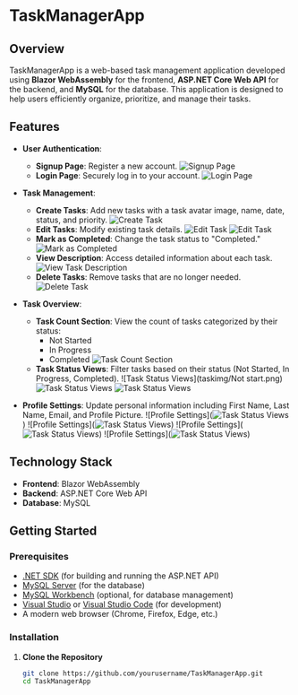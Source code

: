 # TaskManagerApp

## Overview

TaskManagerApp is a web-based task management application developed using **Blazor WebAssembly** for the frontend, **ASP.NET Core Web API** for the backend, and **MySQL** for the database. This application is designed to help users efficiently organize, prioritize, and manage their tasks.

## Features

- **User Authentication**:
  - **Signup Page**: Register a new account.
    ![Signup Page](taskimg/signup.png)
  - **Login Page**: Securely log in to your account.
    ![Login Page](taskimg/login.png)

- **Task Management**:
  - **Create Tasks**: Add new tasks with a task avatar image, name, date, status, and priority.
    ![Create Task](taskimg/createtask.png)
  - **Edit Tasks**: Modify existing task details.
    ![Edit Task](taskimg/update.png)
    ![Edit Task](taskimg/uploadimg.png)
  - **Mark as Completed**: Change the task status to "Completed."
    ![Mark as Completed](taskimg/markascompleted.png)
  - **View Description**: Access detailed information about each task.
    ![View Task Description](taskimg/taskdetails.png)
  - **Delete Tasks**: Remove tasks that are no longer needed.
    ![Delete Task](taskimg/delete.png)

- **Task Overview**:
  - **Task Count Section**: View the count of tasks categorized by their status:
    - Not Started
    - In Progress
    - Completed
    ![Task Count Section](taskimg/taskcount.png)
  - **Task Status Views**: Filter tasks based on their status (Not Started, In Progress, Completed).
    ![Task Status Views](taskimg/Not start.png)
    ![Task Status Views](taskimg/inprogress.png)
    ![Task Status Views](taskimg/completed.png)

- **Profile Settings**: Update personal information including First Name, Last Name, Email, and Profile Picture.
  ![Profile Settings](![Task Status Views](taskimg/profilesetting.png))
  ![Profile Settings](![Task Status Views](taskimg/profile1.png))
  ![Profile Settings](![Task Status Views](taskimg/profile2.png))
  ![Profile Settings](![Task Status Views](taskimg/profile3.png))

  

## Technology Stack

- **Frontend**: Blazor WebAssembly
- **Backend**: ASP.NET Core Web API
- **Database**: MySQL

## Getting Started

### Prerequisites

- [.NET SDK](https://dotnet.microsoft.com/download) (for building and running the ASP.NET API)
- [MySQL Server](https://dev.mysql.com/downloads/mysql/) (for the database)
- [MySQL Workbench](https://dev.mysql.com/downloads/workbench/) (optional, for database management)
- [Visual Studio](https://visualstudio.microsoft.com/) or [Visual Studio Code](https://code.visualstudio.com/) (for development)
- A modern web browser (Chrome, Firefox, Edge, etc.)

### Installation

1. **Clone the Repository**

   ```bash
   git clone https://github.com/yourusername/TaskManagerApp.git
   cd TaskManagerApp

